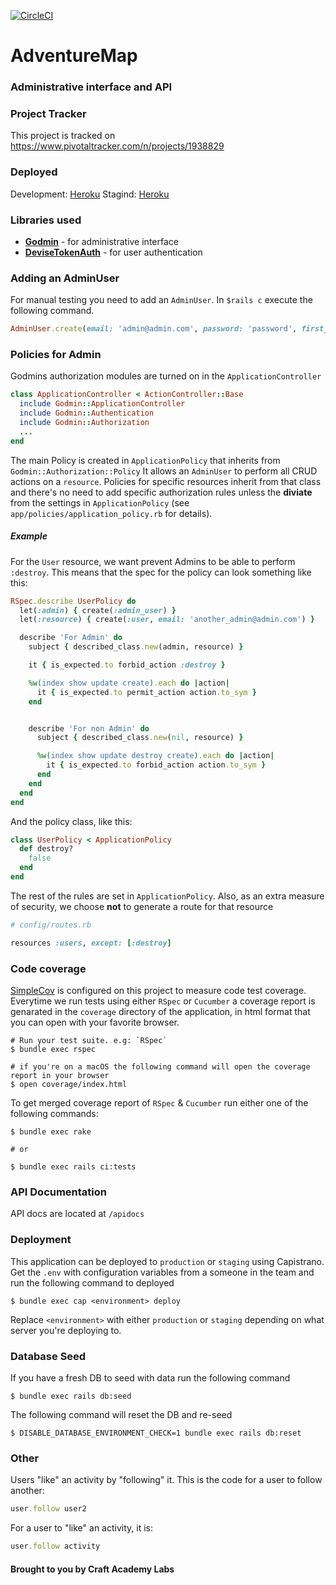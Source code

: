[![CircleCI](https://circleci.com/gh/CraftAcademyLabs/adventure_map_back_end.svg?style=svg&circle-token=2ed7f64b11a17957dcc552801fe0229c7f97562c)](https://circleci.com/gh/CraftAcademyLabs/adventure_map_back_end)
# AdventureMap
### Administrative interface and API

### Project Tracker
This project is tracked on https://www.pivotaltracker.com/n/projects/1938829

### Deployed
Development: [Heroku](http://adventuremap-dev.herokuapp.com)
Stagind: [Heroku](http://adventuremap-staging.herokuapp.com)

### Libraries used
- [**Godmin**](https://github.com/varvet/godmin) - for administrative interface
- [**DeviseTokenAuth**](https://github.com/lynndylanhurley/devise_token_auth) - for user authentication

### Adding an AdminUser
For manual testing you need to add an `AdminUser`. In `$rails c` execute the following command.

```ruby
AdminUser.create(email: 'admin@admin.com', password: 'password', first_name: 'Thomas', last_name: 'Ochman')
```

### Policies for Admin

Godmins authorization modules are turned on in the `ApplicationController`

```ruby
class ApplicationController < ActionController::Base
  include Godmin::ApplicationController
  include Godmin::Authentication
  include Godmin::Authorization
  ...
end
```

The main Policy is created in `ApplicationPolicy` that inherits from `Godmin::Authorization::Policy`
It allows an `AdminUser` to perform all CRUD actions on a `resource`. Policies for specific resources inherit from that class and there's no
 need to add specific authorization rules unless the **diviate** from the settings in `ApplicationPolicy`
 (see `app/policies/application_policy.rb` for details).

##### Example
For the `User` resource, we want prevent Admins to be able to perform `:destroy`. This means that the spec for the policy can look something like this:


```ruby
RSpec.describe UserPolicy do
  let(:admin) { create(:admin_user) }
  let(:resource) { create(:user, email: 'another_admin@admin.com') }

  describe 'For Admin' do
    subject { described_class.new(admin, resource) }

    it { is_expected.to forbid_action :destroy }

    %w(index show update create).each do |action|
      it { is_expected.to permit_action action.to_sym }
    end


    describe 'For non Admin' do
      subject { described_class.new(nil, resource) }

      %w(index show update destroy create).each do |action|
        it { is_expected.to forbid_action action.to_sym }
      end
    end
  end
end
```

And the policy class, like this:

```ruby
class UserPolicy < ApplicationPolicy
  def destroy?
    false
  end
end
```

The rest of the rules are set in `ApplicationPolicy`. Also, as an extra measure of security, we choose **not** to generate a route for that resource

```ruby
# config/routes.rb

resources :users, except: [:destroy]
```

### Code coverage

[SimpleCov](https://github.com/colszowka/simplecov) is configured on this project to measure code test coverage. Everytime we run tests using either `RSpec` or `Cucumber` a coverage report is genarated in the `coverage` directory of the application, in html format that you can open with your favorite browser.

```shell
# Run your test suite. e.g: `RSpec`
$ bundle exec rspec

# if you're on a macOS the following command will open the coverage report in your browser
$ open coverage/index.html
```

To get merged coverage report of `RSpec` & `Cucumber` run either one of the following commands:

```shell
$ bundle exec rake

# or

$ bundle exec rails ci:tests
```

### API Documentation
API docs are located at `/apidocs`

### Deployment

This application can be deployed to `production` or `staging` using Capistrano. Get the `.env` with configuration variables from a someone in the team and run the following command to deployed

```shell
$ bundle exec cap <environment> deploy
```

Replace `<environment>` with either `production` or `staging` depending on what server you're deploying to.

### Database Seed

If you have a fresh DB to seed with data run the following command

```shell
$ bundle exec rails db:seed
```

The following command will reset the DB and re-seed

```shell
$ DISABLE_DATABASE_ENVIRONMENT_CHECK=1 bundle exec rails db:reset
```

### Other
Users "like" an activity by "following" it. This is the code for a user to follow another:
```ruby
user.follow user2
```
For a user to "like" an activity, it is:
```ruby
user.follow activity
```

#### Brought to you by Craft Academy Labs
